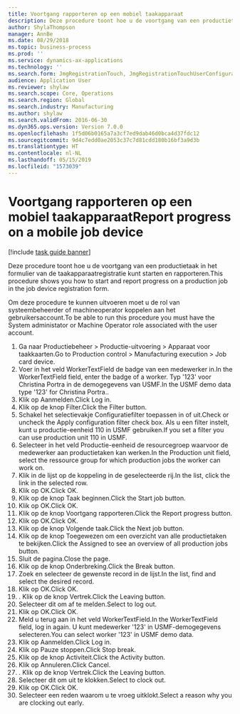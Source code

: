 ```yaml
---
title: Voortgang rapporteren op een mobiel taakapparaat
description: Deze procedure toont hoe u de voortgang van een productietaak in het formulier van de taakapparaatregistratie kunt starten en rapporteren.
author: ShylaThompson
manager: AnnBe
ms.date: 08/29/2018
ms.topic: business-process
ms.prod: ''
ms.service: dynamics-ax-applications
ms.technology: ''
ms.search.form: JmgRegistrationTouch, JmgRegistrationTouchUserConfiguration, JmgRegistrationTouchStart, JmgRegistrationTouchReportFeedback, JmgRegistrationTouchAssignedJobs, JmgRegistrationTouchBreak, JmgRegistrationTouchLeave, JmgRegistrationTouchIndirectActivity, JmgDialogForm
audience: Application User
ms.reviewer: shylaw
ms.search.scope: Core, Operations
ms.search.region: Global
ms.search.industry: Manufacturing
ms.author: shylaw
ms.search.validFrom: 2016-06-30
ms.dyn365.ops.version: Version 7.0.0
ms.openlocfilehash: 1f5d06b0165a7a3cf7ed9dab46d0bca4d37fdc12
ms.sourcegitcommit: 9d4c7edd0ae2053c37c7d81cdd180b16bf3a9d3b
ms.translationtype: HT
ms.contentlocale: nl-NL
ms.lasthandoff: 05/15/2019
ms.locfileid: "1573039"
---
```

# <a name="report-progress-on-a-mobile-job-device"></a><span data-ttu-id="42ef1-103">Voortgang rapporteren op een mobiel taakapparaat</span><span class="sxs-lookup"><span data-stu-id="42ef1-103">Report progress on a mobile job device</span></span>

[!include [task guide banner](../../includes/task-guide-banner.md)]

<span data-ttu-id="42ef1-104">Deze procedure toont hoe u de voortgang van een productietaak in het formulier van de taakapparaatregistratie kunt starten en rapporteren.</span><span class="sxs-lookup"><span data-stu-id="42ef1-104">This procedure shows you how to start and report progress on a production job in the job device registration form.</span></span>



<span data-ttu-id="42ef1-105">Om deze procedure te kunnen uitvoeren moet u de rol van systeembeheerder of machineoperator koppelen aan het gebruikersaccount.</span><span class="sxs-lookup"><span data-stu-id="42ef1-105">To be able to run this procedure you must have the System administator or Machine Operator role associated with the user account.</span></span>

1. <span data-ttu-id="42ef1-106">Ga naar Productiebeheer > Productie-uitvoering > Apparaat voor taakkaarten.</span><span class="sxs-lookup"><span data-stu-id="42ef1-106">Go to Production control > Manufacturing execution > Job card device.</span></span>
2. <span data-ttu-id="42ef1-107">Voer in het veld WorkerTextField de badge van een medewerker in.</span><span class="sxs-lookup"><span data-stu-id="42ef1-107">In the WorkerTextField field, enter the badge of a worker.</span></span> <span data-ttu-id="42ef1-108">Typ '123' voor Christina Portra in de demogegevens van USMF.</span><span class="sxs-lookup"><span data-stu-id="42ef1-108">In the USMF demo data type '123' for Christina Portra..</span></span>
3. <span data-ttu-id="42ef1-109">Klik op Aanmelden.</span><span class="sxs-lookup"><span data-stu-id="42ef1-109">Click Log in.</span></span>
4. <span data-ttu-id="42ef1-110">Klik op de knop Filter.</span><span class="sxs-lookup"><span data-stu-id="42ef1-110">Click the Filter button.</span></span>
5. <span data-ttu-id="42ef1-111">Schakel het selectievakje Configuratiefilter toepassen in of uit.</span><span class="sxs-lookup"><span data-stu-id="42ef1-111">Check or uncheck the Apply configuration filter check box.</span></span> <span data-ttu-id="42ef1-112">Als u een filter instelt, kunt u productie-eenheid 110 in USMF gebruiken.</span><span class="sxs-lookup"><span data-stu-id="42ef1-112">If you set a filter you can use production unit 110 in USMF.</span></span>
6. <span data-ttu-id="42ef1-113">Selecteer in het veld Productie-eenheid de resourcegroep waarvoor de medewerker aan productietaken kan werken.</span><span class="sxs-lookup"><span data-stu-id="42ef1-113">In the Production unit field, select the ressource group for which production jobs the worker can work on.</span></span>
7. <span data-ttu-id="42ef1-114">Klik in de lijst op de koppeling in de geselecteerde rij.</span><span class="sxs-lookup"><span data-stu-id="42ef1-114">In the list, click the link in the selected row.</span></span>
8. <span data-ttu-id="42ef1-115">Klik op OK.</span><span class="sxs-lookup"><span data-stu-id="42ef1-115">Click OK.</span></span>
9. <span data-ttu-id="42ef1-116">Klik op de knop Taak beginnen.</span><span class="sxs-lookup"><span data-stu-id="42ef1-116">Click the Start job button.</span></span>
10. <span data-ttu-id="42ef1-117">Klik op OK.</span><span class="sxs-lookup"><span data-stu-id="42ef1-117">Click OK.</span></span>
11. <span data-ttu-id="42ef1-118">Klik op de knop Voortgang rapporteren.</span><span class="sxs-lookup"><span data-stu-id="42ef1-118">Click the Report progress button.</span></span>
12. <span data-ttu-id="42ef1-119">Klik op OK.</span><span class="sxs-lookup"><span data-stu-id="42ef1-119">Click OK.</span></span>
13. <span data-ttu-id="42ef1-120">Klik op de knop Volgende taak.</span><span class="sxs-lookup"><span data-stu-id="42ef1-120">Click the Next job button.</span></span>
14. <span data-ttu-id="42ef1-121">Klik op de knop Toegewezen om een overzicht van alle productietaken te bekijken.</span><span class="sxs-lookup"><span data-stu-id="42ef1-121">Click the Assigned to see an overview of all production jobs button.</span></span>
15. <span data-ttu-id="42ef1-122">Sluit de pagina.</span><span class="sxs-lookup"><span data-stu-id="42ef1-122">Close the page.</span></span>
16. <span data-ttu-id="42ef1-123">Klik op de knop Onderbreking.</span><span class="sxs-lookup"><span data-stu-id="42ef1-123">Click the Break button.</span></span>
17. <span data-ttu-id="42ef1-124">Zoek en selecteer de gewenste record in de lijst.</span><span class="sxs-lookup"><span data-stu-id="42ef1-124">In the list, find and select the desired record.</span></span>
18. <span data-ttu-id="42ef1-125">Klik op OK.</span><span class="sxs-lookup"><span data-stu-id="42ef1-125">Click OK.</span></span>
19. <span data-ttu-id="42ef1-126">. Klik op de knop Vertrek.</span><span class="sxs-lookup"><span data-stu-id="42ef1-126">Click the Leaving button.</span></span>
20. <span data-ttu-id="42ef1-127">Selecteer dit om af te melden.</span><span class="sxs-lookup"><span data-stu-id="42ef1-127">Select to log out.</span></span>
21. <span data-ttu-id="42ef1-128">Klik op OK.</span><span class="sxs-lookup"><span data-stu-id="42ef1-128">Click OK.</span></span>
22. <span data-ttu-id="42ef1-129">Meld u terug aan in het veld WorkerTextField.</span><span class="sxs-lookup"><span data-stu-id="42ef1-129">In the WorkerTextField field, log in again.</span></span> <span data-ttu-id="42ef1-130">U kunt medewerker '123' in USMF-demogegevens selecteren.</span><span class="sxs-lookup"><span data-stu-id="42ef1-130">You can select worker '123' in USMF demo data.</span></span>
23. <span data-ttu-id="42ef1-131">Klik op Aanmelden.</span><span class="sxs-lookup"><span data-stu-id="42ef1-131">Click Log in.</span></span>
24. <span data-ttu-id="42ef1-132">Klik op Pauze stoppen.</span><span class="sxs-lookup"><span data-stu-id="42ef1-132">Click Stop break.</span></span>
25. <span data-ttu-id="42ef1-133">Klik op de knop Activiteit.</span><span class="sxs-lookup"><span data-stu-id="42ef1-133">Click the Activity button.</span></span>
26. <span data-ttu-id="42ef1-134">Klik op Annuleren.</span><span class="sxs-lookup"><span data-stu-id="42ef1-134">Click Cancel.</span></span>
27. <span data-ttu-id="42ef1-135">. Klik op de knop Vertrek.</span><span class="sxs-lookup"><span data-stu-id="42ef1-135">Click the Leaving button.</span></span>
28. <span data-ttu-id="42ef1-136">Selecteer dit om uit te klokken.</span><span class="sxs-lookup"><span data-stu-id="42ef1-136">Select to clock out.</span></span>
29. <span data-ttu-id="42ef1-137">Klik op OK.</span><span class="sxs-lookup"><span data-stu-id="42ef1-137">Click OK.</span></span>
30. <span data-ttu-id="42ef1-138">Selecteer een reden waarom u te vroeg uitklokt.</span><span class="sxs-lookup"><span data-stu-id="42ef1-138">Select a reason why you are clocking out early.</span></span>

